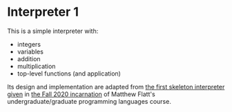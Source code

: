 # Interpreter 1

This is a simple interpreter with:

  * integers
  * variables
  * addition
  * multiplication
  * top-level functions (and application)

Its design and implementation are adapted from [the first skeleton interpreter
given](https://my.eng.utah.edu/~cs3520/f20/function2.rkt) in [the Fall 2020
incarnation](https://my.eng.utah.edu/~cs3520/f20/) of Matthew Flatt's
undergraduate/graduate programming languages course.
